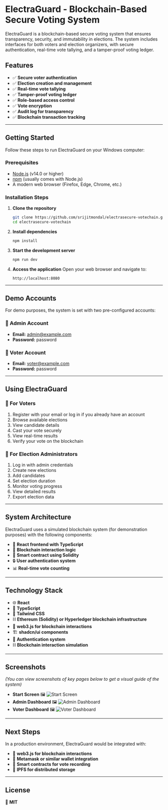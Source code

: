 # ElectraGuard - Blockchain-Based Secure Voting System

ElectraGuard is a blockchain-based secure voting system that ensures transparency, security, and immutability in elections. The system includes interfaces for both voters and election organizers, with secure authentication, real-time vote tallying, and a tamper-proof voting ledger.

## Features

- ✅ **Secure voter authentication**
- ✅ **Election creation and management**
- ✅ **Real-time vote tallying**
- ✅ **Tamper-proof voting ledger**
- ✅ **Role-based access control**
- ✅ **Vote encryption**
- ✅ **Audit log for transparency**
- ✅ **Blockchain transaction tracking**

---

## Getting Started

Follow these steps to run ElectraGuard on your Windows computer:

### Prerequisites

- [Node.js](https://nodejs.org/) (v14.0 or higher)
- [npm](https://www.npmjs.com/) (usually comes with Node.js)
- A modern web browser (Firefox, Edge, Chrome, etc.)

### Installation Steps

1. **Clone the repository**
   ```sh
   git clone https://github.com/srijitmondal/electrasecure-votechain.git
   cd electrasecure-votechain
   ```

2. **Install dependencies**
   ```sh
   npm install
   ```

3. **Start the development server**
   ```sh
   npm run dev
   ```

4. **Access the application**
   Open your web browser and navigate to:
   ```
   http://localhost:8080
   ```

---

## Demo Accounts

For demo purposes, the system is set with two pre-configured accounts:

### 🔹 Admin Account
- **Email:** admin@example.com
- **Password:** password

### 🔹 Voter Account
- **Email:** voter@example.com
- **Password:** password

---

## Using ElectraGuard

### 🎯 For Voters
1. Register with your email or log in if you already have an account
2. Browse available elections
3. View candidate details
4. Cast your vote securely
5. View real-time results
6. Verify your vote on the blockchain

### 🎯 For Election Administrators
1. Log in with admin credentials
2. Create new elections
3. Add candidates
4. Set election duration
5. Monitor voting progress
6. View detailed results
7. Export election data

---

## System Architecture

ElectraGuard uses a simulated blockchain system (for demonstration purposes) with the following components:

- 🚀 **React frontend with TypeScript**
- 🔗 **Blockchain interaction logic**
- 📝 **Smart contract using Solidity**
- 🔒 **User authentication system**
- 📊 **Real-time vote counting**

---

## Technology Stack

- 🌐 **React**
- 📝 **TypeScript**
- 🎨 **Tailwind CSS**
- ⛓️ **Ethereum (Solidity) or Hyperledger blockchain infrastructure**
- 🔗 **web3.js for blockchain interactions**
- 🏗️ **shadcn/ui components**
- 🔐 **Authentication system**
- ⛓️ **Blockchain interaction simulation**

---
## Screenshots

_(You can view screenshots of key pages below to get a visual guide of the system)_

- **Start Screen** 🖼️ ![Start Screen](https://i.postimg.cc/NLhC8HTp/Screenshot-2025-04-02-130432.png)
- **Admin Dashboard** 🖼️ ![Admin Dashboard](https://i.postimg.cc/ryd8J2xr/Screenshot-2025-04-02-130704.png)
- **Voter Dashboard** 🖼️ ![Voter Dashboard](https://i.postimg.cc/9M6sbKHd/Screenshot-2025-04-02-130718.png)


---

## Next Steps

In a production environment, ElectraGuard would be integrated with:

- 🔗 **web3.js for blockchain interactions**
- 🔐 **Metamask or similar wallet integration**
- 📝 **Smart contracts for vote recording**
- 📂 **IPFS for distributed storage**

---

## License

📜 **MIT**
